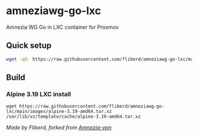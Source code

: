 # amneziawg-go-lxc 
Amnezia WG Go in LXC container for Proxmox

## Quick setup 

```bash
wget -qO- https://raw.githubusercontent.com/fliberd/amneziawg-go-lxc/main/setup.sh | bash
``` 

## Build

### Alpine 3.19 LXC install

```
wget https://raw.githubusercontent.com/fliberd/amneziawg-go-lxc/main/images/alpine-3.19-amd64.tar.xz /var/lib/vz/template/cache/alpine-3.19-amd64.tar.xz
```


*Made by Fliberd,
forked from [Amnezia-vpn](https://github.com/amnezia-vpn)*
